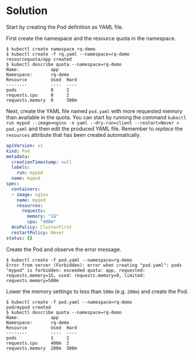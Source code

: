 # Solution

Start by creating the Pod definition as YAML file.

First create the namespace and the resource quota in the namespace.

```shell
$ kubectl create namespace rq-demo
$ kubectl create -f rq.yaml --namespace=rq-demo
resourcequota/app created
$ kubectl describe quota --namespace=rq-demo
Name:            app
Namespace:       rq-demo
Resource         Used  Hard
--------         ----  ----
pods             0     2
requests.cpu     0     2
requests.memory  0     500m
```

Next, create the YAML file named `pod.yaml` with more requested memory than available in the quota. You can start by running the command `kubectl run mypod --image=nginx -o yaml --dry-run=client --restart=Never > pod.yaml` and then edit the produced YAML file. Remember to _replace_ the `resources` attribute that has been created automatically.

```yaml
apiVersion: v1
kind: Pod
metadata:
  creationTimestamp: null
  labels:
    run: mypod
  name: mypod
spec:
  containers:
  - image: nginx
    name: mypod
    resources:
      requests:
        memory: "1G"
        cpu: "400m"
  dnsPolicy: ClusterFirst
  restartPolicy: Never
status: {}
```

Create the Pod and observe the error message.

```shell
$ kubectl create -f pod.yaml --namespace=rq-demo
Error from server (Forbidden): error when creating "pod.yaml": pods "mypod" is forbidden: exceeded quota: app, requested: requests.memory=1G, used: requests.memory=0, limited: requests.memory=500m
```

Lower the memory settings to less than `500m` (e.g. `200m`) and create the Pod.

```shell
$ kubectl create -f pod.yaml --namespace=rq-demo
pod/mypod created
$ kubectl describe quota --namespace=rq-demo
Name:            app
Namespace:       rq-demo
Resource         Used  Hard
--------         ----  ----
pods             1     2
requests.cpu     400m  2
requests.memory  200m  500m
```